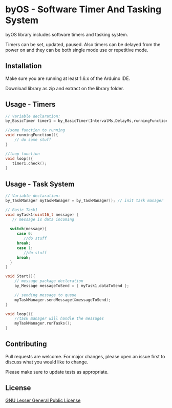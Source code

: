 # byOS - Software Timer And Tasking System

byOS library includes software timers and tasking system.

Timers can be set, updated, paused. Also timers can be delayed from the power on and they can be both single mode use or repetitive mode.

## Installation

Make sure you are running at least 1.6.x of the Arduino IDE.

Download library as zip and extract on the library folder. 

## Usage - Timers

```c
// Variable declaration:
by_BasicTimer timer1 = by_BasicTimer(IntervalMs,DelayMs,runningFunction,RepetitiveMod);

//some function to running
void runningFunction(){
	// do some stuff
}

//loop function
void loop(){
   timer1.check();
}
```

## Usage - Task System

```c
// Variable declaration:
by_TaskManager myTaskManager = by_TaskManager(); // init task manager

// Basic Task1
void myTask1(uint16_t message) {  
   // message is data incoming
   
  switch(message){
     case 0:
        //do stuff
     break;
     case 1:
        //do stuff
     break;
  }
}

void Start(){
    // message package decleration
    by_Message messageToSend = { myTask1,dataToSend };

    // sending message to queue
    myTaskManager.sendMessage(&messageToSend);
}

void loop(){
    //task manager will handle the messages
    myTaskManager.runTasks();
}

```


## Contributing
Pull requests are welcome. For major changes, please open an issue first to discuss what you would like to change.

Please make sure to update tests as appropriate.

## License
[GNU Lesser General Public License](https://www.gnu.org/licenses/lgpl-3.0.en.html)